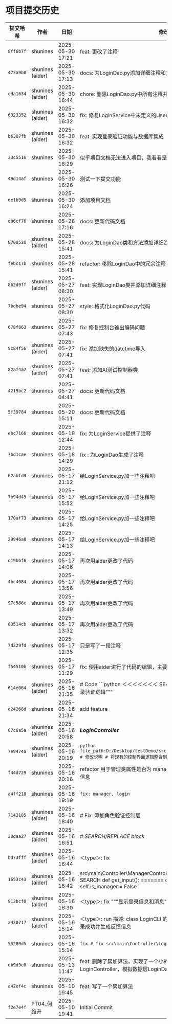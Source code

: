 # 项目提交历史

| 提交哈希 | 作者 | 日期 | 修改说明 |
|----------|------|------|----------|
| `8ff6b7f` | shunines | 2025-05-30 17:21 | feat: 更改了注释 |
| `473a9b8` | shunines (aider) | 2025-05-30 17:13 | docs: 为LoginDao.py添加详细注释和文档 |
| `cda1634` | shunines (aider) | 2025-05-30 16:44 | chore: 删除LoginDao.py中所有注释并添加时间戳 |
| `6923352` | shunines (aider) | 2025-05-30 16:32 | fix: 修复LoginService中未定义的UserRepository引用 |
| `b6387fb` | shunines (aider) | 2025-05-30 16:32 | feat: 实现登录验证功能与数据库集成 |
| `33c5516` | shunines | 2025-05-30 16:29 | 似乎项目文档无法进入项目，我看看是为什么 |
| `49d14af` | shunines | 2025-05-30 16:26 | 测试一下提交功能 |
| `de1b9d5` | shunines | 2025-05-30 16:24 | 添加项目文档 |
| `d86cf76` | shunines | 2025-05-28 17:16 | docs: 更新代码文档 |
| `8708520` | shunines (aider) | 2025-05-28 15:41 | docs: 为LoginDao类和方法添加详细注释说明 |
| `febc17b` | shunines | 2025-05-28 15:41 | refactor: 移除LoginDao中的冗余注释 |
| `862d9ff` | shunines (aider) | 2025-05-27 08:30 | feat: 实现LoginDao类并添加详细注释 |
| `7bdbe94` | shunines | 2025-05-27 08:30 | style: 格式化LoginDao.py代码 |
| `678f863` | shunines | 2025-05-27 07:43 | fix: 修复控制台输出编码问题 |
| `9c84f56` | shunines (aider) | 2025-05-27 07:41 | fix: 添加缺失的datetime导入 |
| `82af4a7` | shunines (aider) | 2025-05-27 07:41 | feat: 添加AI测试控制器类 |
| `4219bc2` | shunines | 2025-05-27 04:41 | docs: 更新代码文档 |
| `5f39784` | shunines | 2025-05-20 15:11 | docs: 更新代码文档 |
| `ebc7166` | shunines | 2025-05-19 12:44 | fix: 为LoginService提供了注释 |
| `7bd1cae` | shunines | 2025-05-18 14:29 | fix : 为LoginDao生成了注释 |
| `62abfd3` | shunines | 2025-05-17 21:12 | 给LoginService.py加一些注释吧 |
| `7b94d45` | shunines | 2025-05-17 15:52 | 给LoginService.py加一些注释吧 |
| `170af73` | shunines | 2025-05-17 14:25 | 给LoginService.py加一些注释吧 |
| `29946a8` | shunines | 2025-05-17 14:13 | 给LoginService.py加一些注释吧 |
| `d19bbf6` | shunines | 2025-05-17 14:06 | 再次用aider更改了代码 |
| `4bc4084` | shunines | 2025-05-17 13:56 | 再次用aider更改了代码 |
| `97c586c` | shunines | 2025-05-17 13:49 | 再次用aider更改了代码 |
| `83514cb` | shunines | 2025-05-17 13:32 | 再次用aider更改了代码 |
| `7d229fd` | shunines | 2025-05-17 12:35 | 只是写了一段注释 |
| `f54510b` | shunines | 2025-05-17 11:29 | fix: 使用aider进行了代码的编辑，主要是LoginController的编辑 |
| `614e064` | shunines (aider) | 2025-05-16 21:35 | # Code ```python ＜＜＜＜＜＜＜ SEARCH class entered:     """控制界面的登录验证逻辑""" |
| `d24268d` | shunines | 2025-05-16 21:34 | add feature |
| `67c6a5a` | shunines (aider) | 2025-05-16 20:58 | ***LoginController*** |
| `7e9474a` | shunines (aider) | 2025-05-16 20:19 | ```python file_path:D:/Desktop/testDemo/src/main/Controller/LoginController.py # 修改说明 # 将现有的控制界面逻辑整合到Controller.py中 ``` |
| `f44d729` | shunines | 2025-05-16 20:18 | refactor 用于管理类属性是否为 manager 的状态，并根据状态输出相应的登录信息 |
| `a4ff218` | shunines | 2025-05-16 19:19 | `fix: manager, login` |
| `7143185` | shunines (aider) | 2025-05-16 18:40 | # Fix: 添加角色验证控制层 |
| `30daa27` | shunines (aider) | 2025-05-16 16:51 | # *SEARCH/REPLACE block* |
| `bd73fff` | shunines (aider) | 2025-05-16 16:44 | ＜type＞: fix |
| `1653c43` | shunines (aider) | 2025-05-16 16:42 | src\main\Controller\ManagerController.py ```python ＜＜＜＜＜＜＜ SEARCH def get_input(): ======= class Manager:     def __init__(self):         self.is_manager = False |
| `913bcf0` | shunines (aider) | 2025-05-16 16:30 | ＜type＞: fix """显示登录信息和消息""" ``` |
| `a430717` | shunines (aider) | 2025-05-16 15:14 | ＜type＞: run 描述: class LoginCLI 的 run 函数增加了一些逻辑，比如等待登录成功并生成反馈信息 |
| `55289d5` | shunines | 2025-05-16 15:14 | ```fix # fix src\main\Controller\LoginController.py ``` |
| `db9d9e8` | shunines | 2025-05-13 11:47 | feat: 删除了累加算法，实现了一个小的模拟登录项目，包含控制（表示）层LoginController，模拟数据层LoginDao和业务逻辑层LoginService |
| `a42ef4c` | shunines | 2025-05-10 19:45 | feat: 写了一个累加算法 |
| `f2e7e4f` | PT04_何维升 | 2025-05-10 19:41 | Initial Commit |
